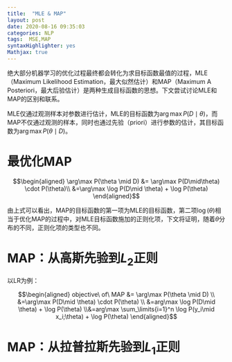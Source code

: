 ```yaml
---
title:  "MLE & MAP"
layout: post
date: 2020-08-16 09:35:03
categories: NLP
tags:  MSE,MAP
syntaxHighlighter: yes
Mathjax: true
---
```


绝大部分机器学习的优化过程最终都会转化为求目标函数最值的过程，MLE（Maximum Likelihood Estimation，最大似然估计）和MAP（Maximum A Posteriori，最大后验估计）是两种生成目标函数的思想。下文尝试讨论MLE和MAP的区别和联系。

MLE仅通过观测样本对参数进行估计，MLE的目标函数为$\arg\max P(D\mid \theta)$，而MAP不仅通过观测的样本，同时也通过先验（priori）进行参数的估计，其目标函数为$\arg \max P(\theta \mid D)$。

# 最优化MAP

$$\begin{aligned} \arg\max P(\theta \mid D) &= \arg\max P(D\mid\theta) \cdot P(\theta)\\ &=\arg\max \log P(D\mid \theta) + \log P(\theta) \end{aligned}$$

由上式可以看出，MAP的目标函数的第一项为MLE的目标函数，第二项$\log(\theta)$相当于优化MAP的过程中，对MLE目标函数施加的正则化项，下文将证明，随着$\theta$分布的不同，正则化项的类型也不同。

# MAP：从高斯先验到$L_2$正则

以LR为例：

$$\begin{aligned} objective\ of\ MAP &= \arg\max P(\theta \mid D) \\ &=\arg\max P(D\mid \theta) \cdot P(\theta) \\ &=arg\max \log P(D\mid \theta) + \log P(\theta) \\&=arg\max \sum_\limits{i=1}^n \log P(y_i\mid x_i;\theta) + \log P(\theta)  \end{aligned}$$



# MAP：从拉普拉斯先验到$L_1$正则

